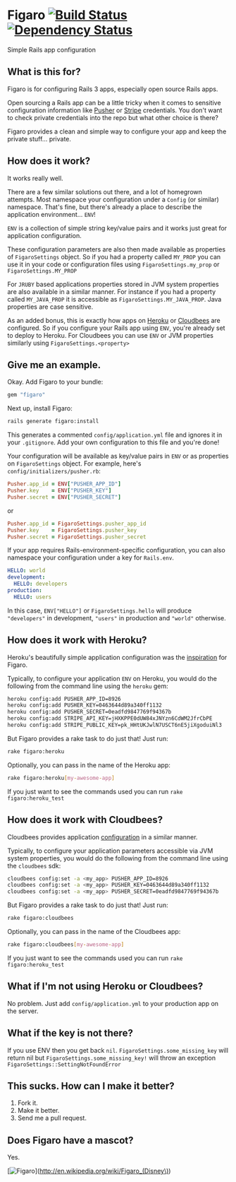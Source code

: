 # Figaro [![Build Status](https://secure.travis-ci.org/laserlemon/figaro.png)](http://travis-ci.org/laserlemon/figaro) [![Dependency Status](https://gemnasium.com/laserlemon/figaro.png)](https://gemnasium.com/laserlemon/figaro)

Simple Rails app configuration

## What is this for?

Figaro is for configuring Rails 3 apps, especially open source Rails apps.

Open sourcing a Rails app can be a little tricky when it comes to sensitive configuration information like [Pusher](http://pusher.com/) or [Stripe](https://stripe.com/) credentials. You don't want to check private credentials into the repo but what other choice is there?

Figaro provides a clean and simple way to configure your app and keep the private stuff… private.

## How does it work?

It works really well.

There are a few similar solutions out there, and a lot of homegrown attempts. Most namespace your configuration under a `Config` (or similar) namespace. That's fine, but there's already a place to describe the application environment… `ENV`!

`ENV` is a collection of simple string key/value pairs and it works just great for application configuration.

These configuration parameters are also then made available as properties of `FigaroSettings` object.  So if you had a property called `MY_PROP` you can use it in your code or configuration files using `FigaroSettings.my_prop` or `FigaroSettings.MY_PROP`

For `JRUBY` based applications properties stored in JVM system properties are also available in a similar manner. For instance if you had a property called `MY_JAVA_PROP` it is accessible as `FigaroSettings.MY_JAVA_PROP`.  Java properties are case sensitive.

As an added bonus, this is exactly how apps on [Heroku](http://www.heroku.com/) or [Cloudbees](http://www.cloudbees.com/) are configured. So if you configure your Rails app using `ENV`, you're already set to deploy to Heroku.  For Cloudbees you can use `ENV` or JVM properties similarly using `FigaroSettings.<property>`

## Give me an example.

Okay. Add Figaro to your bundle:

```ruby
gem "figaro"
```

Next up, install Figaro:

```bash
rails generate figaro:install
```

This generates a commented `config/application.yml` file and ignores it in your `.gitignore`. Add your own configuration to this file and you're done!

Your configuration will be available as key/value pairs in `ENV` or as properties on `FigaroSettings` object. For example, here's `config/initializers/pusher.rb`:

```ruby
Pusher.app_id = ENV["PUSHER_APP_ID"]
Pusher.key    = ENV["PUSHER_KEY"]
Pusher.secret = ENV["PUSHER_SECRET"]
```
or
```ruby
Pusher.app_id = FigaroSettings.pusher_app_id
Pusher.key    = FigaroSettings.pusher_key
Pusher.secret = FigaroSettings.pusher_secret
```

If your app requires Rails-environment-specific configuration, you can also namespace your configuration under a key for `Rails.env`.

```yaml
HELLO: world
development:
  HELLO: developers
production:
  HELLO: users
```

In this case, `ENV["HELLO"]` or `FigaroSettings.hello` will produce `"developers"` in development, `"users"` in production and `"world"` otherwise.

## How does it work with Heroku?

Heroku's beautifully simple application configuration was the [inspiration](http://laserlemon.com/blog/2011/03/08/heroku-friendly-application-configuration/) for Figaro.

Typically, to configure your application `ENV` on Heroku, you would do the following from the command line using the `heroku` gem:

```bash
heroku config:add PUSHER_APP_ID=8926
heroku config:add PUSHER_KEY=0463644d89a340ff1132
heroku config:add PUSHER_SECRET=0eadfd9847769f94367b
heroku config:add STRIPE_API_KEY=jHXKPPE0dUW84xJNYzn6CdWM2JfrCbPE
heroku config:add STRIPE_PUBLIC_KEY=pk_HHtUKJwlN7USCT6nE5jiXgoduiNl3
```

But Figaro provides a rake task to do just that! Just run:

```bash
rake figaro:heroku
```

Optionally, you can pass in the name of the Heroku app:

```bash
rake figaro:heroku[my-awesome-app]
```

If you just want to see the commands used you can run `rake figaro:heroku_test`

## How does it work with Cloudbees?

Cloudbees provides application [configuration](http://wiki.cloudbees.com/bin/view/RUN/Configuration+Parameters) in a similar manner.

Typically, to configure your application parameters accessible via JVM system properties, you would do the following from the command line using the `cloudbees` sdk:

```bash
cloudbees config:set -a <my_app> PUSHER_APP_ID=8926
cloudbees config:set -a <my_app> PUSHER_KEY=0463644d89a340ff1132
cloudbees config:set -a <my_app> PUSHER_SECRET=0eadfd9847769f94367b
```

But Figaro provides a rake task to do just that! Just run:

```bash
rake figaro:cloudbees
```

Optionally, you can pass in the name of the Cloudbees app:

```bash
rake figaro:cloudbees[my-awesome-app]
```

If you just want to see the commands used you can run `rake figaro:heroku_test`

## What if I'm not using Heroku or Cloudbees?

No problem. Just add `config/application.yml` to your production app on the server.

## What if the key is not there?

If you use ENV then you get back `nil`. `FigaroSettings.some_missing_key` will return nil but `FigaroSettings.some_missing_key!` will throw an exception `FigaroSettings::SettingNotFoundError` 


## This sucks. How can I make it better?

1. Fork it.
2. Make it better.
3. Send me a pull request.

## Does Figaro have a mascot?

Yes.

[![Figaro](http://images2.wikia.nocookie.net/__cb20100628192722/disney/images/5/53/Pinocchio-pinocchio-4947890-960-720.jpg "Figaro's mascot: Figaro")](http://en.wikipedia.org/wiki/Figaro_(Disney\))
